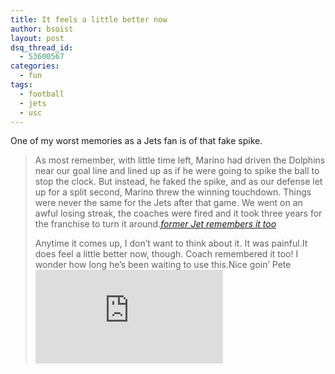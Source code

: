 ```yaml
---
title: It feels a little better now
author: bsoist
layout: post
dsq_thread_id:
  - 53600567
categories:
  - fun
tags:
  - football
  - jets
  - usc
---
```

One of my worst memories as a Jets fan is of that fake spike.  


> As most remember, with little time left, Marino had driven the Dolphins near our goal line and lined up as if he were going to spike the ball to stop the clock. But instead, he faked the spike, and as our defense let up for a split second, Marino threw the winning touchdown. Things were never the same for the Jets after that game. We went on an awful losing streak, the coaches were fired and it took three years for the franchise to turn it around.<cite><a href="http://www.nfl.com/news/story/8710544">former Jet remembers it too</a></cite></p>
Anytime it comes up, I don&#8217;t want to think about it. It was painful.It does feel a little better now, though. Coach remembered it too! I wonder how long he&#8217;s been waiting to use this.Nice goin&#8217; Pete![NPR : USC Win Tops Frantic Football Weekend][1]

 [1]: http://www.npr.org/templates/story/story.php?storyId=4961287
